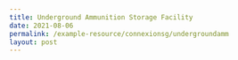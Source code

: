 ```yaml
---
title: Underground Ammunition Storage Facility
date: 2021-08-06
permalink: /example-resource/connexionsg/undergroundamm
layout: post
---
```

